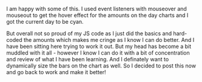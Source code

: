 I am happy with some of this. I used event listeners with mouseover and mouseout to get the hover effect for the amounts on the day charts and I got the current day to be cyan.

But overall not so proud of my JS code as I just did the basics and hard-coded the amounts which makes me cringe as I know I can do better. And I have been sitting here trying to work it out. But my head has become a bit muddled with it all - however I know I can do it with a bit of concentration and review of what I have been learning. And I definately want to dynamically size the bars on the chart as well. So I decided to post this now and go back to work and make it better!
